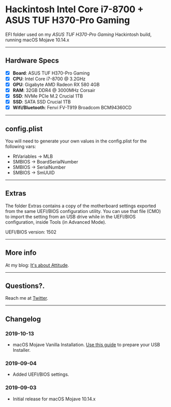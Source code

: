 # Hackintosh Intel Core i7-8700 + ASUS TUF H370-Pro Gaming
EFI folder used on my _ASUS TUF H370-Pro Gaming_ Hackintosh build, running macOS Mojave 10.14.x

--------------------------------------------------------------------------------------------

## Hardware Specs

- [x] <b>Board</b>: ASUS TUF H370-Pro Gaming
- [x] <b>CPU</b>: Intel Core i7-8700 @ 3.2GHz
- [x] <b>GPU</b>: Gigabyte AMD Radeon RX 580 4GB
- [x] <b>RAM</b>: 32GB DDR4 @ 3000MHz Corsair
- [x] <b>SSD</b>: NVMe PCIe M.2 Crucial 1TB
- [x] <b>SSD</b>: SATA SSD Crucial 1TB
- [x] <b>Wifi/Bluetooth</b>: Fenvi FV-T919 Broadcom BCM94360CD

--------------------------------------------------------------------------------------------

## config.plist
You will need to generate your own values in the config.plist for the following vars:
- RtVariables -> MLB
- SMBIOS -> BoardSerialNumber
- SMBIOS -> SerialNumber
- SMBIOS -> SmUUID

--------------------------------------------------------------------------------------------

## Extras
The folder Extras contains a copy of the motherboard settings exported from the same UEFI/BIOS configuration utility.
You can use that file (CMO) to import the setting from an USB drive while in the UEFI/BIOS configuration, inside Tools (in Advanced Mode).

UEFI/BIOS version: 1502

--------------------------------------------------------------------------------------------

## More info
At my blog: [It's about Attitude](https://itsaboutactitud.wordpress.com/2019/09/03/hackintosh-2019/).

--------------------------------------------------------------------------------------------

## Questions?.
Reach me at [Twitter](https://twitter.com/TCattd/).

--------------------------------------------------------------------------------------------

## Changelog
### 2019-10-13
* macOS Mojave Vanilla Installation. [Use this guide](https://hackintosh.gitbook.io/-r-hackintosh-vanilla-desktop-guide/) to prepare your USB Installer.

### 2019-09-04
* Added UEFI/BIOS settings.

### 2019-09-03
* Initial release for macOS Mojave 10.14.x
